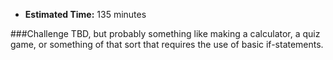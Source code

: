 * **Estimated Time:** 135 minutes

###Challenge
TBD, but probably something like making a calculator, a quiz game, or something of that sort that requires the use of basic if-statements.